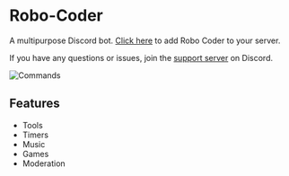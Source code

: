 # Robo-Coder
A multipurpose Discord bot.
[Click here](https://discord.com/oauth2/authorize?client_id=639607732202110977&scope=bot&permissions=805314582) to add Robo Coder to your server.

If you have any questions or issues, join the [support server](https://discord.gg/eHxvStNJb7) on Discord.

![Commands](https://raw.githubusercontent.com/ilovetocode2019/Robo-Coder/master/assets/commands.gif)

## Features
- Tools
- Timers
- Music
- Games
- Moderation
